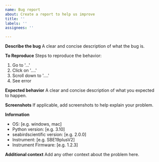 ```yaml
---
name: Bug report
about: Create a report to help us improve
title: ''
labels: ''
assignees: ''

---
```


**Describe the bug**
A clear and concise description of what the bug is.

**To Reproduce**
Steps to reproduce the behavior:
1. Go to '...'
2. Click on '....'
3. Scroll down to '....'
4. See error

**Expected behavior**
A clear and concise description of what you expected to happen.

**Screenshots**
If applicable, add screenshots to help explain your problem.

**Information**
 - OS: [e.g. windows, mac]
 - Python version: [e.g. 3.10]
 - seabirdscientific version: [e.g. 2.0.0]
 - Instrument: [e.g. SBE19plusV2]
 - Instrument Firmware: [e.g. 1.2.3]

**Additional context**
Add any other context about the problem here.
